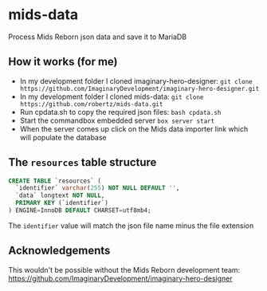 # mids-data

Process Mids Reborn json data and save it to MariaDB

## How it works (for me)
* In my development folder I cloned imaginary-hero-designer: `git clone https://github.com/ImaginaryDevelopment/imaginary-hero-designer.git`
* In my development folder I cloned mids-data: `git clone https://github.com/robertz/mids-data.git`
* Run cpdata.sh to copy the required json files: `bash cpdata.sh`
* Start the commandbox embedded server `box server start`
* When the server comes up click on the Mids data importer link which will populate the database

## The `resources` table structure 
```sql
CREATE TABLE `resources` (
  `identifier` varchar(255) NOT NULL DEFAULT '',
  `data` longtext NOT NULL,
  PRIMARY KEY (`identifier`)
) ENGINE=InnoDB DEFAULT CHARSET=utf8mb4;
```
The `identifier` value will match the json file name minus the file extension

## Acknowledgements
This wouldn't be possible without the Mids Reborn development team: https://github.com/ImaginaryDevelopment/imaginary-hero-designer